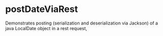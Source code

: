 # postDateViaRest
Demonstrates posting (serialization and deserialization via Jackson) of a java LocalDate object in a rest request, 

